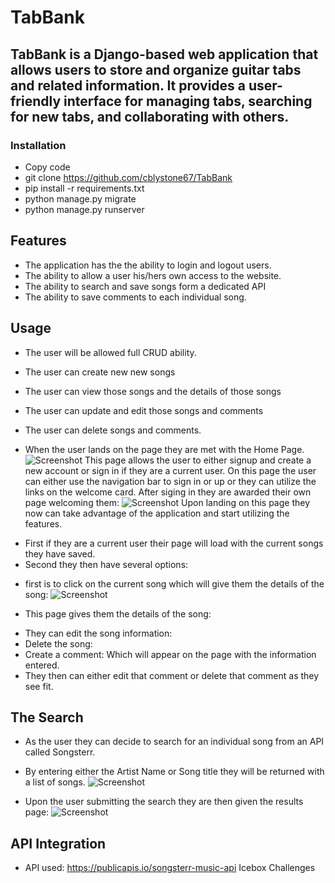 # TabBank
## TabBank is a Django-based web application that allows users to store and organize guitar tabs and related information. It provides a user-friendly interface for managing tabs, searching for new tabs, and collaborating with others.

### Installation
* Copy code
* git clone <https://github.com/cblystone67/TabBank>
* pip install -r requirements.txt
* python manage.py migrate
* python manage.py runserver

## Features
* The application has the the ability to login and logout users.
* The ability to allow a user his/hers own access to the website.
* The ability to search and save songs form a dedicated API
* The ability to save comments to each individual song.

## Usage
* The user will be allowed full CRUD ability.
* The user can create new new songs
* The user can view those songs and the details of those songs
* The user can update and edit those songs and comments
* The user can delete songs and comments.

* When the user lands on the page they are met with the Home Page.
![Screenshot](main_app/static/images/HomePage.png)
This page allows the user to either signup and create a new account or sign in if they are a current user.
On this page the user can either use the navigation bar to sign in or up or they can utilize the links on the welcome card.
After siging in they are awarded their own page welcoming them: 
![Screenshot](main_app/static/images/Logged%20In.png)
Upon landing on this page they now can take advantage of the application and start utilizing the features.
- First if they are a current user their page will load with the current songs they have saved.
- Second they then have several options: 
* first is to click on the current song which will give them the details of the song: 
![Screenshot](main_app/static/images/DetailsPage.png)
 - This page gives them the details of the song:
 * They can edit the song information:
 * Delete the song:
 * Create a comment: Which will appear on the page with the information entered.
 * They then can either edit that comment or delete that comment as they see fit.

## The Search
- As the user they can decide to search for an individual song from an API called Songsterr.
* By entering either the Artist Name or Song title they will be returned with a list of songs.
![Screenshot](main_app/static/images/SearchPage.png)

- Upon the user submitting the search they are then given the results page:
![Screenshot](main_app/static/images/ResultsPage.png)







## API Integration
* API used: <https://publicapis.io/songsterr-music-api>
Icebox Challenges





